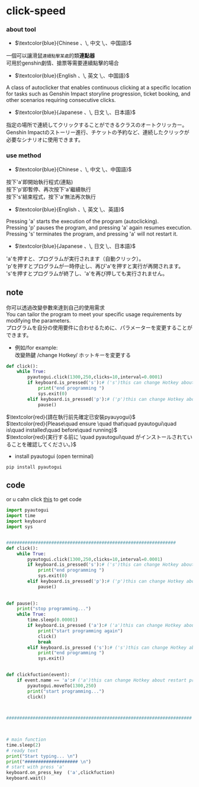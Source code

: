 # click-speed

### about tool
* $`\textcolor{blue}{Chinese 、\, 中文 \,、中国語}`$
  
一個可以讓滑鼠`連續點擊某處`的類**連點器**  
可用於genshin劇情、搶票等需要連續點擊的場合  

* $`\textcolor{blue}{English 、\, 英文 \,、中国語}`$

A class of autoclicker that enables continuous clicking at a specific location   
for tasks such as Genshin Impact storyline progression, ticket booking, and other scenarios requiring consecutive clicks.

* $`\textcolor{blue}{Japanese 、\, 日文 \,、日本語}`$

指定の場所で連続してクリックすることができるクラスのオートクリッカー。  
Genshin Impactのストーリー進行、チケットの予約など、連続したクリックが必要なシナリオに使用できます。


### use method

* $`\textcolor{blue}{Chinese 、\, 中文 \,、中国語}`$

按下'a'即開始執行程式(連點)   
按下'p'即暫停、再次按下'a'繼續執行  
按下's'結束程式，按下'a'無法再次執行  


* $`\textcolor{blue}{English 、\, 英文 \,、英語}`$

Pressing 'a' starts the execution of the program (autoclicking).  
Pressing 'p' pauses the program, and pressing 'a' again resumes execution.  
Pressing 's' terminates the program, and pressing 'a' will not restart it.  


* $`\textcolor{blue}{Japanese 、\, 日文 \,、日本語}`$

'a'を押すと、プログラムが実行されます（自動クリック）。  
'p'を押すとプログラムが一時停止し、再び'a'を押すと実行が再開されます。  
's'を押すとプログラムが終了し、'a'を再び押しても実行されません。  


## note 

你可以透過改變參數來達到自己的使用需求   
You can tailor the program to meet your specific usage requirements by modifying the parameters.    
プログラムを自分の使用要件に合わせるために、パラメーターを変更することができます。 


* 例如/for example:   
改變熱鍵 /change Hotkey/ ホットキーを変更する  
```py
def click():
    while True:
        pyautogui.click(1300,250,clicks=10,interval=0.0001)
        if keyboard.is_pressed('s'):# ('s')this can change Hotkey about stop programming (1/2side)
            print("end programming ")
            sys.exit(0)
        elif keyboard.is_pressed('p'):# ('p')this can change Hotkey about pause programming
            pause()
```

$`\textcolor{red}{請在執行前先確定已安裝pyauyogui}`$    
$`\textcolor{red}{Please\quad ensure \quad that\quad pyautogui\quad is\quad installed\quad before\quad running}`$  
$`\textcolor{red}{実行する前に \quad pyautogui\quad がインストールされていることを確認してください。}`$  

* install pyautogui (open terminal)
```
pip install pyautogui
```
## code

or u cahn click [this](https://github.com/archie0732/py-tool/blob/main/code/click-speed.py) to get code
```py
import pyautogui
import time 
import keyboard
import sys 


################################################################
def click():
    while True:
        pyautogui.click(1300,250,clicks=10,interval=0.0001)
        if keyboard.is_pressed('s'):# ('s')this can change Hotkey about stop programming (1/2side)
            print("end programming ")
            sys.exit(0)
        elif keyboard.is_pressed('p'):# ('p')this can change Hotkey about pause programming
            pause()
            
            
def pause():
    print("stop programming...")
    while True:
        time.sleep(0.00001)
        if keyboard.is_pressed ('a'):# ('a')this can change Hotkey about start programming
            print("start programming again")
            click()
            break 
        elif keyboard.is_pressed ('s'):# ('s')this can change Hotkey about stop programming(2/2side)
            print("end programming ")
            sys.exit()
    

def clickfuction(event):
    if event.name == 'a':# ('a')this can change Hotkey about restart programming after programming pause
        pyautogui.moveTo(1300,250)
        print("start programming...")
        click()
         


######################################################################

    

# main function
time.sleep(2)
# ready text 
print("Start typing... \n")
print("#################### \n")
# start with press 'a'
keyboard.on_press_key  ('a',clickfuction)
keyboard.wait()



```
